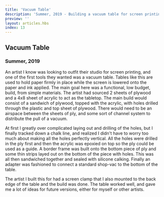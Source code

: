 ```yaml
---
title: 'Vacuum Table'
description: 'Summer, 2019 - Building a vacuum table for screen printing'
preview: ''
layout: articles.hbs
index: 13
---
```

## Vacuum Table
### Summer, 2019

An artist I know was looking to outfit their studio for screen printing, and one of the first tools they wanted was a vacuum table. Tables like this are used to hold paper firmly in place while the screen is lowered onto the paper and ink applied. The main goal here was a functional, low budget, build, from simple materials. The artist had sourced 2 sheets of plywood and a 4x8 sheet of acrylic to act as the tabletop. The main build would consist of a sandwich of plywood, topped with the acrylic, with holes drilled through the plastic and top sheet of plywood. There would need to be an airspace between the sheets of ply, and some sort of channel system to distribute the pull of a vacuum.

At first I greatly over complicated laying out and drilling of the holes, but I finally tracked down a chalk line, and realized I didn't have to worry too much about making all the holes perfectly vertical. All the holes were drilled in the ply first and then the acrylic was epoxied on top so the ply could be used as a guide. A border frame was built onto the bottom piece of ply and some thin strips layed out on the bottom of the piece with holes. This was all then sandwiched together and sealed with silicone calking. Finally an adapter was fashioned to connect a standard shop-vac to the bottom of the table.

The artist I built this for had a screen clamp that I also mounted to the back edge of the table and the build was done. The table worked well, and gave me a lot of ideas for future versions, either for myself or other artists.